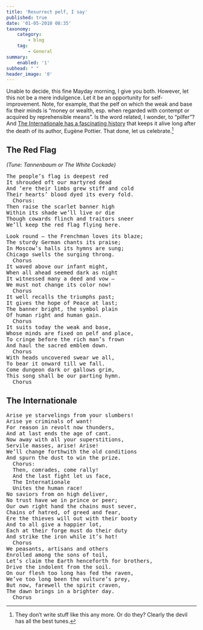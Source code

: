 ```yaml
---
title: 'Resurrect pelf, I say'
published: true
date: '01-05-2010 08:35'
taxonomy:
    category:
        - blog
    tag:
        - General
summary:
    enabled: '1'
subhead: " "
header_image: '0'
---
```


Unable to decide, this fine Mayday morning, I give you both. However, let this not be a mere indulgence. Let it be an opportunity for self-improvement. Note, for example, that the pelf on which the weak and base fix their minds is “money or wealth, esp. when regarded with contempt or acquired by reprehensible means”. Is the word related, I wonder, to “pilfer”? And [The Internationale has a fascinating history](http://isj.org.uk/decyphering-the-internationale-the-eugene-pottier-code/) that keeps it alive long after the death of its author, Eugène Pottier. That done, let us celebrate.[^fn1]

[^fn1]: They don’t write stuff like this any more. Or do they? Clearly the devil has all the best tunes. 


## The Red Flag

_(Tune: Tannenbaum or The White Cockade)_  

<pre>
The people’s flag is deepest red  
It shrouded oft our martyred dead  
And ‘ere their limbs grew stiff and cold  
Their hearts’ blood dyed its every fold.
  Chorus:  
Then raise the scarlet banner high  
Within its shade we’ll live or die  
Though cowards flinch and traitors sneer  
We’ll keep the red flag flying here.
</pre>
<pre>
Look round – the Frenchman loves its blaze;  
The sturdy German chants its praise;  
In Moscow’s halls its hymns are sung;  
Chicago swells the surging throng.
  Chorus
It waved above our infant might,  
When all ahead seemed dark as night  
It witnessed many a deed and vow –  
We must not change its color now!
  Chorus
It well recalls the triumphs past;  
It gives the hope of Peace at last;  
The banner bright, the symbol plain  
Of human right and human gain.
  Chorus
It suits today the weak and base,  
Whose minds are fixed on pelf and place,  
To cringe before the rich man’s frown  
And haul the sacred emblem down.
  Chorus
With heads uncovered swear we all,  
To bear it onward till we fall.  
Come dungeon dark or gallows grim,  
This song shall be our parting hymn.
  Chorus
</pre>

## The Internationale
<pre>
Arise ye starvelings from your slumbers!  
Arise ye criminals of want!  
For reason in revolt now thunders,  
And at last ends the age of cant.  
Now away with all your superstitions,  
Servile masses, arise! Arise!  
We’ll change forthwith the old conditions  
And spurn the dust to win the prize.
  Chorus:  
  Then, comrades, come rally!  
  And the last fight let us face,  
  The Internationale  
  Unites the human race!
No saviors from on high deliver,  
No trust have we in prince or peer;  
Our own right hand the chains must sever,  
Chains of hatred, of greed and fear,  
Ere the thieves will out with their booty  
And to all give a happier lot,  
Each at their forge must do their duty  
And strike the iron while it’s hot!
  Chorus
We peasants, artisans and others  
Enrolled among the sons of toil,  
Let’s claim the Earth henceforth for brothers,  
Drive the indolent from the soil.  
On our flesh too long has fed the raven,  
We’ve too long been the vulture’s prey,  
But now, farewell the spirit craven,  
The dawn brings in a brighter day.
  Chorus
</pre>
